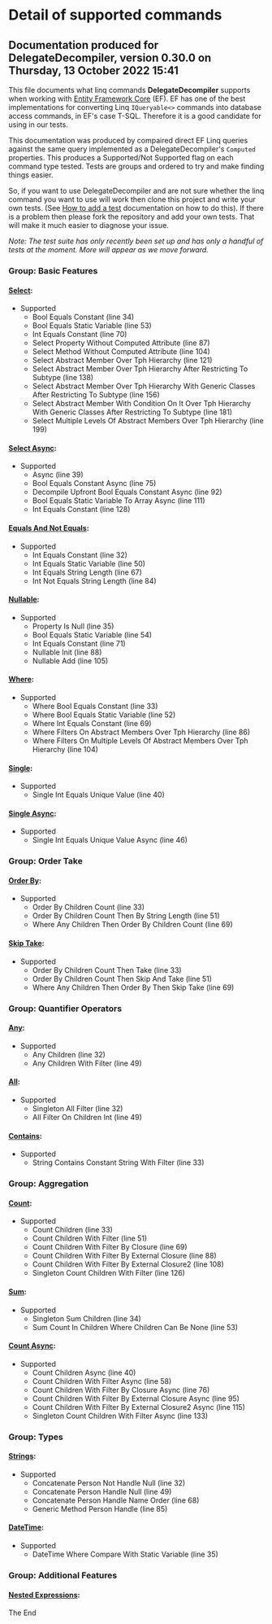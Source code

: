 Detail of supported commands
============
## Documentation produced for DelegateDecompiler, version 0.30.0 on Thursday, 13 October 2022 15:41

This file documents what linq commands **DelegateDecompiler** supports when
working with [Entity Framework Core](https://docs.microsoft.com/en-us/ef/core/) (EF).
EF has one of the best implementations for converting Linq `IQueryable<>` commands into database
access commands, in EF's case T-SQL. Therefore it is a good candidate for using in our tests.

This documentation was produced by compaired direct EF Linq queries against the same query implemented
as a DelegateDecompiler's `Computed` properties. This produces a Supported/Not Supported flag
on each command type tested. Tests are groups and ordered to try and make finding things
easier.

So, if you want to use DelegateDecompiler and are not sure whether the linq command
you want to use will work then clone this project and write your own tests.
(See [How to add a test](HowToAddMoreTests.md) documentation on how to do this). 
If there is a problem then please fork the repository and add your own tests. 
That will make it much easier to diagnose your issue.

*Note: The test suite has only recently been set up and has only a handful of tests at the moment.
More will appear as we move forward.*


### Group: Basic Features
#### [Select](../TestGroup05BasicFeatures/Test01Select.cs):
- Supported
  * Bool Equals Constant (line 34)
  * Bool Equals Static Variable (line 53)
  * Int Equals Constant (line 70)
  * Select Property Without Computed Attribute (line 87)
  * Select Method Without Computed Attribute (line 104)
  * Select Abstract Member Over Tph Hierarchy (line 121)
  * Select Abstract Member Over Tph Hierarchy After Restricting To Subtype (line 138)
  * Select Abstract Member Over Tph Hierarchy With Generic Classes After Restricting To Subtype (line 156)
  * Select Abstract Member With Condition On It Over Tph Hierarchy With Generic Classes After Restricting To Subtype (line 181)
  * Select Multiple Levels Of Abstract Members Over Tph Hierarchy (line 199)

#### [Select Async](../TestGroup05BasicFeatures/Test02SelectAsync.cs):
- Supported
  * Async (line 39)
  * Bool Equals Constant Async (line 75)
  * Decompile Upfront Bool Equals Constant Async (line 92)
  * Bool Equals Static Variable To Array Async (line 111)
  * Int Equals Constant (line 128)

#### [Equals And Not Equals](../TestGroup05BasicFeatures/Test03EqualsAndNotEquals.cs):
- Supported
  * Int Equals Constant (line 32)
  * Int Equals Static Variable (line 50)
  * Int Equals String Length (line 67)
  * Int Not Equals String Length (line 84)

#### [Nullable](../TestGroup05BasicFeatures/Test04Nullable.cs):
- Supported
  * Property Is Null (line 35)
  * Bool Equals Static Variable (line 54)
  * Int Equals Constant (line 71)
  * Nullable Init (line 88)
  * Nullable Add (line 105)

#### [Where](../TestGroup05BasicFeatures/Test05Where.cs):
- Supported
  * Where Bool Equals Constant (line 33)
  * Where Bool Equals Static Variable (line 52)
  * Where Int Equals Constant (line 69)
  * Where Filters On Abstract Members Over Tph Hierarchy (line 86)
  * Where Filters On Multiple Levels Of Abstract Members Over Tph Hierarchy (line 104)

#### [Single](../TestGroup05BasicFeatures/Test10Single.cs):
- Supported
  * Single Int Equals Unique Value (line 40)

#### [Single Async](../TestGroup05BasicFeatures/Test11SingleAsync.cs):
- Supported
  * Single Int Equals Unique Value Async (line 46)


### Group: Order Take
#### [Order By](../TestGroup10OrderTake/Test01OrderBy.cs):
- Supported
  * Order By Children Count (line 33)
  * Order By Children Count Then By String Length (line 51)
  * Where Any Children Then Order By Children Count (line 69)

#### [Skip Take](../TestGroup10OrderTake/Test02SkipTake.cs):
- Supported
  * Order By Children Count Then Take (line 33)
  * Order By Children Count Then Skip And Take (line 51)
  * Where Any Children Then Order By Then Skip Take (line 69)


### Group: Quantifier Operators
#### [Any](../TestGroup12QuantifierOperators/Test01Any.cs):
- Supported
  * Any Children (line 32)
  * Any Children With Filter (line 49)

#### [All](../TestGroup12QuantifierOperators/Test02All.cs):
- Supported
  * Singleton All Filter (line 32)
  * All Filter On Children Int (line 49)

#### [Contains](../TestGroup12QuantifierOperators/Test03Contains.cs):
- Supported
  * String Contains Constant String With Filter (line 33)


### Group: Aggregation
#### [Count](../TestGroup15Aggregation/Test01Count.cs):
- Supported
  * Count Children (line 33)
  * Count Children With Filter (line 51)
  * Count Children With Filter By Closure (line 69)
  * Count Children With Filter By External Closure (line 88)
  * Count Children With Filter By External Closure2 (line 108)
  * Singleton Count Children With Filter (line 126)

#### [Sum](../TestGroup15Aggregation/Test02Sum.cs):
- Supported
  * Singleton Sum Children (line 34)
  * Sum Count In Children Where Children Can Be None (line 53)

#### [Count Async](../TestGroup15Aggregation/Test03CountAsync.cs):
- Supported
  * Count Children Async (line 40)
  * Count Children With Filter Async (line 58)
  * Count Children With Filter By Closure Async (line 76)
  * Count Children With Filter By External Closure Async (line 95)
  * Count Children With Filter By External Closure2 Async (line 115)
  * Singleton Count Children With Filter Async (line 133)


### Group: Types
#### [Strings](../TestGroup50Types/Test01Strings.cs):
- Supported
  * Concatenate Person Not Handle Null (line 32)
  * Concatenate Person Handle Null (line 49)
  * Concatenate Person Handle Name Order (line 68)
  * Generic Method Person Handle (line 85)

#### [DateTime](../TestGroup50Types/Test05DateTime.cs):
- Supported
  * DateTime Where Compare With Static Variable (line 35)


### Group: Additional Features
#### [Nested Expressions](../TestGroup90AdditionalFeatures/Test01NestedExpressions.cs):



The End
